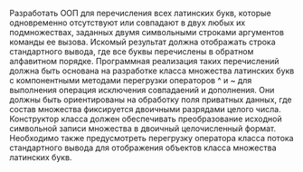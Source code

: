 Разработать ООП для перечисления всех латинских букв, которые одновременно отсутствуют или совпадают в двух любых их подмножествах, заданных двумя символьными строками аргументов команды ее вызова. Искомый результат должна отображать строка стандартного вывода, где все буквы перечислены в обратном алфавитном порядке. Программная реализация таких перечислений должна быть основана на разработке класса множества латинских букв с компонентными методами перегрузки операторов ^ и ~ для выполнения операция исключения совпадаений и дополнения. Они должны быть ориентированы на обработку поля приватных данных, где состав множества фиксируется двоичными разрядами целого числа. Конструктор класса должен обеспечивать преобразование исходной символьной записи множества в двоичный целочисленный формат. Необходимо также предусмотреть перегрузку оператора класса потока стандартного вывода для отображения объектов класса множества латинских букв.
